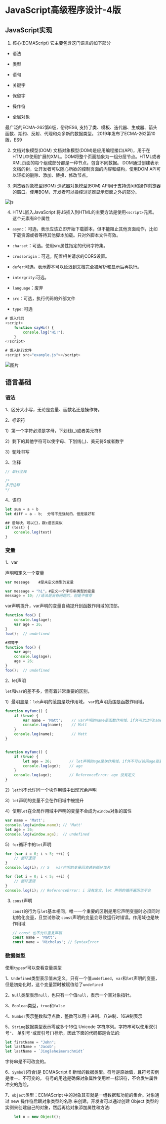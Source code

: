 # JavaScript高级程序设计-4版

## JavaScript实现

1. 核心(ECMAScript)
它主要包含这门语言的如下部分

* 语法

* 类型

* 语句

* 关键字

* 保留字

* 操作符

* 全局对象

最广泛的ECMA-262第6版，俗称ES6, 支持了类、模板、迭代器、生成器、箭头函数、期约、反射、代理和众多新的数据类型。
2019年发布了ECMA-262第10版，ES9

2. 文档对象模型(DOM)
文档对象模型(DOM)是应用编程接口(API)，用于在HTML中使用扩展的XML。DOM将整个页面抽象为一组分层节点。HTML或者XML页面的每个组成部分都是一种节点，包含不同数据。
DOM通过创建表示文档的树，让开发者可以随心所欲的控制页面的内容和结构，使用DOM API可以轻松的删除、添加、替换、修改节点。

3. 浏览器对象模型(BOM)
  浏览器对象模型(BOM) API用于支持访问和操作浏览器的窗口。使用BOM，开发者可以操控浏览器显示页面之外的部分。

  ![js](https://github.com/lizj3624/mynote/blob/master/js/pictures/js-all.jpg)

4. HTML嵌入JavaScript
    将JS插入到HTML的主要方法是使用`<script>`元素。这个元素有8个属性

* `async`：可选，表示应该立即开始下载脚本，但不能阻止其他页面动作，比如下载资源或者等待其他脚本加载。只对外脚本文件有效。
* `charset`：可选。使用src属性指定的代码字符集。
* `crossorigin`：可选。配置相关请求的CORS设置。

* `defer`:可选。表示脚本可以延迟到文档完全被解析和显示后再执行。
* `intergrity`:可选。
* `language`：废弃
* `src`：可选，执行代码的外部文件
* `type`: 可选

```javascript
# 嵌入代码
<script>
    function sayHi() {
        console.log("Hi!");
    }
</script>

# 嵌入执行文件
<script src="example.js"></script>
```

![图片](https://github.com/lizj3624/mynote/blob/master/js/pictures/js-dom.jpg)

## 语言基础

### 语法

1、区分大小写，无论是变量、函数名还是操作符。

2、标识符

   1）第一个字符必须是字母，下划线(_)或者美元符$

   2）剩下的其他字符可以使字母、下划线(_)、美元符$或者数字

   3）驼峰书写

3、注释

```javascript
// 单行注释

/*
多行注释
*/
```

4、语句

```javascript
let sum = a + b
let diff = a - b;  分号不是强制的，但是最好有

## 语句块，可以{}，跟c语言类似
if (test) {
    console.log(test)
}
```

### 变量

1、var

声明和定义一个变量

```javascript
var message    #是未定义类型的变量

var message = "hi"，#定义一个字符串类型的变量
message = 10; //语法是没有问题的，但是不推荐
```

var声明提升，var声明的变量自动提升到函数作用域的顶部。

```javascript
function foo() {
    console.log(age);
    var age = 26;
}
foo();  // undefined

#相等于
function foo() {
    var age;
    console.log(age);
    age = 26; 
}
foo();  // undefined
```

2、let声明

`let`和`var`的差不多，但有着非常重要的区别，

1）最明显是：`leb`声明的范围是块作用域， `var`的声明范围是函数作用域。

```javascript
function myfunc() {
    if (true) {
        var name = 'Matt';    // var声明的name是函数作用域，if外可以访问name变量 
        console.log(name);    // Matt
    }
    console.log(name);        // Matt
}


function myfunc() {
    if (true) {
        let age = 26;        // let声明的age是块作用域，if外不可以访问age变量 
        console.log(age);    // age
    }
    console.log(age);        // ReferenceError: age 没有定义
}
```

2）`let`也不允许同一个块作用域中出现冗余声明

3）`let`声明的变量不会在作用域中被提升

4）使用`let`在全局作用域中声明的变量不会成为`window`对象的属性

```javascript
var name = 'Matt';
console.log(window.name); // 'Matt'
let age = 26;
console.log(window.age);  // undefined
```

5）`for`循环中的`let`声明

```javascript
for (var i = 0; i < 5; ++i) { 
    // 循环逻辑
}
console.log(i); // 5   var声明的变量回渗透到循环体外

for (let i = 0; i < 5; ++i) { 
    // 循环逻辑
}
console.log(i); // ReferenceError: i 没有定义，let 声明的循环遍历怎不会
```

3. `const`声明

    `const`的行为与`let`基本相同，唯一一个重要的区别是用它声明变量时必须同时初始化变量，且尝试修改 `const`声明的变量会导致运行时错误。作用域也是块作用域

    ```javascript
    // const 也不允许重复声明
    const name = 'Matt';
    const name = 'Nicholas'; // SyntaxError
    ```

    

### 数据类型

使用`typeof`可以查看变量类型

1、`Undefined`类型表示值未定义，只有一个值`undefined`，`var`和`let`声明的变量，但是初始化时，这个变量暂时被赋值给了`undefined`

2、`Null`类型表示`null`，也只有一个值`null`，表示一个空对象指针。

3、`Boolean`类型，`true`和`false`

4、`Number`表示整数和浮点数，整数可以用十进制、八进制、16进制表示

5、`String`数据类型表示零或多个16位 Unicode 字符序列。字符串可以使用双引号`"`、 单引号`'`或反引号(`)标示，因此下面的代码都是合法的:

```javascript
let firstName = "John";
let lastName = 'Jacob';
let lastName = `Jingleheimerschmidt`
```

字符串是不可改变的。

6、`Symbol`(符合)是 ECMAScript 6 新增的数据类型。符号是原始值，且符号实例是唯一、不可变的。 符号的用途是确保对象属性使用唯一标识符，不会发生属性冲突的危险。

7、`object`类型：ECMAScript 中的对象其实就是一组数据和功能的集合。对象通过 new 操作符后跟对象类型的名称 来创建。开发者可以通过创建 Object 类型的实例来创建自己的对象，然后再给对象添加属性和方法:

```javascript
    let o = new Object();
```

